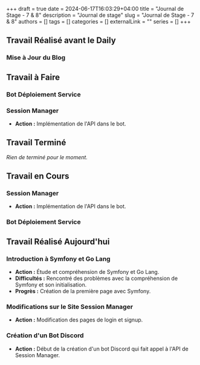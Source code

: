 +++ 
draft = true
date = 2024-06-17T16:03:29+04:00
title = "Journal de Stage - 7 & 8"
description = "Journal de stage"
slug = "Journal de Stage - 7 & 8"
authors = []
tags = []
categories = []
externalLink = ""
series = []
+++

## Travail Réalisé avant le Daily

### Mise à Jour du Blog

## Travail à Faire

### Bot Déploiement Service

### Session Manager
- **Action :** Implémentation de l'API dans le bot.

## Travail Terminé

*Rien de terminé pour le moment.*

## Travail en Cours

### Session Manager
- **Action :** Implémentation de l'API dans le bot.

### Bot Déploiement Service

## Travail Réalisé Aujourd'hui

### Introduction à Symfony et Go Lang
- **Action :** Étude et compréhension de Symfony et Go Lang.
- **Difficultés :** Rencontré des problèmes avec la compréhension de Symfony et son initialisation.
- **Progrès :** Création de la première page avec Symfony.

### Modifications sur le Site Session Manager
- **Action :** Modification des pages de login et signup.

### Création d'un Bot Discord
- **Action :** Début de la création d'un bot Discord qui fait appel à l'API de Session Manager.